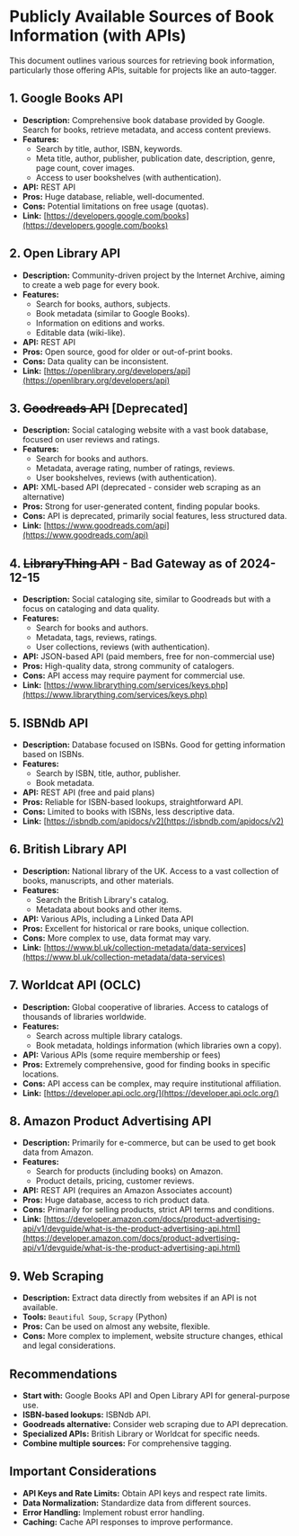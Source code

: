 # Publicly Available Sources of Book Information (with APIs)

This document outlines various sources for retrieving book information, particularly those offering APIs, suitable for projects like an auto-tagger.

## 1. Google Books API

- **Description:** Comprehensive book database provided by Google. Search for books, retrieve metadata, and access content previews.
- **Features:**
  - Search by title, author, ISBN, keywords.
  - Meta title, author, publisher, publication date, description, genre, page count, cover images.
  - Access to user bookshelves (with authentication).
- **API:** REST API
- **Pros:** Huge database, reliable, well-documented.
- **Cons:** Potential limitations on free usage (quotas).
- **Link:** [https://developers.google.com/books](https://developers.google.com/books)

## 2. Open Library API

- **Description:** Community-driven project by the Internet Archive, aiming to create a web page for every book.
- **Features:**
  - Search for books, authors, subjects.
  - Book metadata (similar to Google Books).
  - Information on editions and works.
  - Editable data (wiki-like).
- **API:** REST API
- **Pros:** Open source, good for older or out-of-print books.
- **Cons:** Data quality can be inconsistent.
- **Link:** [https://openlibrary.org/developers/api](https://openlibrary.org/developers/api)

## 3. ~~Goodreads API~~ [Deprecated]

- **Description:** Social cataloging website with a vast book database, focused on user reviews and ratings.
- **Features:**
  - Search for books and authors.
  - Metadata, average rating, number of ratings, reviews.
  - User bookshelves, reviews (with authentication).
- **API:** XML-based API (deprecated - consider web scraping as an alternative)
- **Pros:** Strong for user-generated content, finding popular books.
- **Cons:** API is deprecated, primarily social features, less structured data.
- **Link:** [https://www.goodreads.com/api](https://www.goodreads.com/api)

## 4. ~~LibraryThing API~~ - Bad Gateway as of 2024-12-15

- **Description:** Social cataloging site, similar to Goodreads but with a focus on cataloging and data quality.
- **Features:**
  - Search for books and authors.
  - Metadata, tags, reviews, ratings.
  - User collections, reviews (with authentication).
- **API:** JSON-based API (paid members, free for non-commercial use)
- **Pros:** High-quality data, strong community of catalogers.
- **Cons:** API access may require payment for commercial use.
- **Link:** [https://www.librarything.com/services/keys.php](https://www.librarything.com/services/keys.php)

## 5. ISBNdb API

- **Description:** Database focused on ISBNs. Good for getting information based on ISBNs.
- **Features:**
  - Search by ISBN, title, author, publisher.
  - Book metadata.
- **API:** REST API (free and paid plans)
- **Pros:** Reliable for ISBN-based lookups, straightforward API.
- **Cons:** Limited to books with ISBNs, less descriptive data.
- **Link:** [https://isbndb.com/apidocs/v2](https://isbndb.com/apidocs/v2)

## 6. British Library API

- **Description:** National library of the UK. Access to a vast collection of books, manuscripts, and other materials.
- **Features:**
  - Search the British Library's catalog.
  - Metadata about books and other items.
- **API:** Various APIs, including a Linked Data API
- **Pros:** Excellent for historical or rare books, unique collection.
- **Cons:** More complex to use, data format may vary.
- **Link:** [https://www.bl.uk/collection-metadata/data-services](https://www.bl.uk/collection-metadata/data-services)

## 7. Worldcat API (OCLC)

- **Description:** Global cooperative of libraries. Access to catalogs of thousands of libraries worldwide.
- **Features:**
  - Search across multiple library catalogs.
  - Book metadata, holdings information (which libraries own a copy).
- **API:** Various APIs (some require membership or fees)
- **Pros:** Extremely comprehensive, good for finding books in specific locations.
- **Cons:** API access can be complex, may require institutional affiliation.
- **Link:** [https://developer.api.oclc.org/](https://developer.api.oclc.org/)

## 8. Amazon Product Advertising API

- **Description:** Primarily for e-commerce, but can be used to get book data from Amazon.
- **Features:**
  - Search for products (including books) on Amazon.
  - Product details, pricing, customer reviews.
- **API:** REST API (requires an Amazon Associates account)
- **Pros:** Huge database, access to rich product data.
- **Cons:** Primarily for selling products, strict API terms and conditions.
- **Link:** [https://developer.amazon.com/docs/product-advertising-api/v1/devguide/what-is-the-product-advertising-api.html](https://developer.amazon.com/docs/product-advertising-api/v1/devguide/what-is-the-product-advertising-api.html)

## 9. Web Scraping

- **Description:** Extract data directly from websites if an API is not available.
- **Tools:** `Beautiful Soup`, `Scrapy` (Python)
- **Pros:** Can be used on almost any website, flexible.
- **Cons:** More complex to implement, website structure changes, ethical and legal considerations.

## Recommendations

- **Start with:** Google Books API and Open Library API for general-purpose use.
- **ISBN-based lookups:** ISBNdb API.
- **Goodreads alternative:** Consider web scraping due to API deprecation.
- **Specialized APIs:** British Library or Worldcat for specific needs.
- **Combine multiple sources:** For comprehensive tagging.

## Important Considerations

- **API Keys and Rate Limits:** Obtain API keys and respect rate limits.
- **Data Normalization:** Standardize data from different sources.
- **Error Handling:** Implement robust error handling.
- **Caching:** Cache API responses to improve performance.
